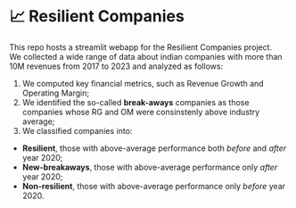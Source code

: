 # 📈 Resilient Companies
This repo hosts a streamlit webapp for the Resilient Companies project.  
We collected a wide range of data about indian companies with more than 10M revenues from 2017 to 2023 and analyzed as follows:  
1) We computed key financial metrics, such as Revenue Growth and Operating Margin;  
2) We identified the so-called **break-aways** companies as those companies whose RG and OM were consinstenly above industry average;  
3) We classified companies into:  
  - **Resilient**, those with above-average performance both _before_ and _after_ year 2020;
  - **New-breakaways**, those with above-average performance only _after_ year 2020;
  - **Non-resilient**, those with above-average performance only _before_ year 2020.
